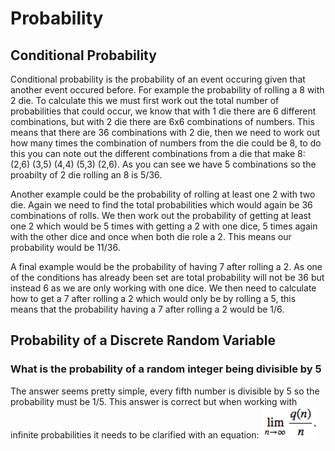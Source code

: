 # Probability 
## Conditional Probability
Conditional probability is the probability of an event occuring given that another event occured before. For example the probability of rolling a 8 with 2 die. To calculate this we must first work out the total number of probabilities that could occur, we know that with 1 die there are 6 different combinations, but with 2 die there are 6x6 combinations of numbers. This means that there are 36 combinations with 2 die, then we need to work out how many times the combination of numbers from the die could be 8, to do this you can note out the different combinations from a die that make 8: (2,6) (3,5) (4,4) (5,3) (2,6). As you can see we have 5 combinations so the proabilty of 2 die rolling an 8 is 5/36. 

Another example could be the probability of rolling at least one 2 with two die. Again we need to find the total probabilities which would again be 36 combinations of rolls. We then work out the probability of getting at least one 2 which would be 5 times with getting a 2 with one dice, 5 times again with the other dice and once when both die role a 2. This means our probability would be 11/36.

A final example would be the probability of having 7 after rolling a 2. As one of the conditions has already been set are total probability will not be 36 but instead 6 as we are only working with one dice. We then need to calculate how to get a 7 after rolling a 2 which would only be by rolling a 5, this means that the probability having a 7 after rolling a 2 would be 1/6.

## Probability of a Discrete Random Variable
### What is the probability of a random integer being divisible by 5
The answer seems pretty simple, every fifth number is divisible by 5 so the probability must be 1/5. This answer is correct but when working with infinite probabilities it needs to be clarified with an equation:
![equation](https://github.com/SDearing/Math/blob/master/Repo%20Assets/InfiniteEquation.PNG)
